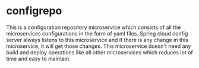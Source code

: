# configrepo
This is a configuration repository microservice which consists of all the microservices configurations in the form of yaml files.
Spring cloud config server always listens to this microservice and if there is any change in this microservice, it will get those changes.
This microservice doesn't need any build and deploy operations like all other microservices which reduces lot of time and easy to maintain.
